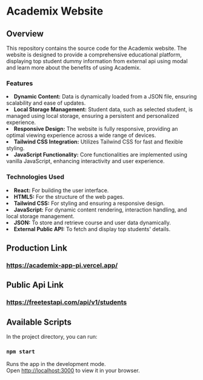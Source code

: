 # Academix Website
## Overview
This repository contains the source code for the Academix website. The website is designed to provide a comprehensive educational platform, displaying top student dummy information from external api using modal and learn more about the benefits of using Academix.
### Features
<li><b>Dynamic Content:</b> Data is dynamically loaded from a JSON file, ensuring scalability and ease of updates.</li>
<li><b>Local Storage Management:</b> Student data, such as selected student, is managed using local storage, ensuring a persistent and personalized experience.
</li>
<li><b>Responsive Design:</b> The website is fully responsive, providing an optimal viewing experience across a wide range of devices.</li>
<li><b>Tailwind CSS Integration:</b> Utilizes Tailwind CSS for fast and flexible styling.</li>
<li><b>JavaScript Functionality:</b> Core functionalities are implemented using vanilla JavaScript, enhancing interactivity and user experience.</li>

### Technologies Used
<li><b>React:</b> For building the user interface.</li>
<li><b>HTML5:</b> For the structure of the web pages.</li>
<li><b>Tailwind CSS:</b> For styling and ensuring a responsive design.</li>
<li><b>JavaScript:</b> For dynamic content rendering, interaction handling, and local storage management.</li>
<li><b>JSON:</b> To store and retrieve course and user data dynamically.</li>
<li><b>External Public API:</b> To fetch and display top students' details.</li>

##  Production Link
### https://academix-app-pi.vercel.app/
## Public Api Link
### https://freetestapi.com/api/v1/students
## Available Scripts

In the project directory, you can run:

### `npm start`

Runs the app in the development mode.\
Open [http://localhost:3000](http://localhost:3000) to view it in your browser.


